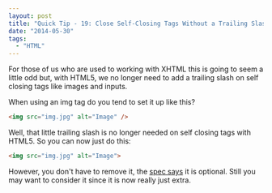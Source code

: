```yaml
---
layout: post
title: "Quick Tip - 19: Close Self-Closing Tags Without a Trailing Slash"
date: "2014-05-30"
tags: 
  - "HTML"
---
```


<p class="intro"><span class="dropcap">F</span>or those of us who are used to working with XHTML this is going to seem a little odd but, with HTML5, we no longer need to add a trailing slash on self closing tags like images and inputs.</p>

When using an img tag do you tend to set it up like this?

```html
<img src="img.jpg" alt="Image" />
```

Well, that little trailing slash is no longer needed on self closing tags with HTML5. So you can now just do this:

```html
<img src="img.jpg" alt="Image">
```

However, you don't have to remove it, the [spec says](http://dev.w3.org/html5/spec-author-view/syntax.html#syntax-start-tag) it is optional. Still you may want to consider it since it is now really just extra.
